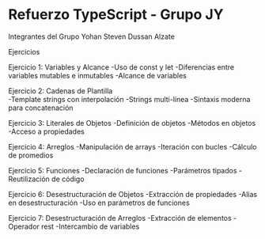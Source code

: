 # Refuerzo TypeScript - Grupo JY

Integrantes del Grupo
Yohan Steven Dussan Alzate

Ejercicios

Ejercicio 1: Variables y Alcance
-Uso de const y let
-Diferencias entre variables mutables e inmutables
-Alcance de variables

Ejercicio 2: Cadenas de Plantilla  
-Template strings con interpolación
-Strings multi-línea
-Sintaxis moderna para concatenación

Ejercicio 3: Literales de Objetos
-Definición de objetos
-Métodos en objetos
-Acceso a propiedades

Ejercicio 4: Arreglos
-Manipulación de arrays
-Iteración con bucles
-Cálculo de promedios

Ejercicio 5: Funciones
-Declaración de funciones
-Parámetros tipados
-Reutilización de código

Ejercicio 6: Desestructuración de Objetos
-Extracción de propiedades
-Alias en desestructuración
-Uso en parámetros de funciones

Ejercicio 7: Desestructuración de Arreglos
-Extracción de elementos
-Operador rest
-Intercambio de variables
